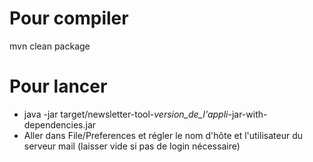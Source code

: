 # Pour compiler
mvn clean package

# Pour lancer
* java -jar target/newsletter-tool-_version_de_l'appli_-jar-with-dependencies.jar
* Aller dans File/Preferences et régler le nom d'hôte et l'utilisateur du serveur mail (laisser vide si pas de login nécessaire)
